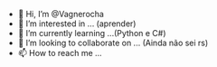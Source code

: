 - 👋 Hi, I’m @Vagnerocha
- 👀 I’m interested in ... (aprender) 
- 🌱 I’m currently learning ...(Python e C#)
- 💞️ I’m looking to collaborate on ... (Ainda não sei rs)
- 📫 How to reach me ...

<!---
Vagnerocha/Vagnerocha is a ✨ special ✨ repository because its `README.md` (this file) appears on your GitHub profile.
You can click the Preview link to take a look at your changes.
--->
